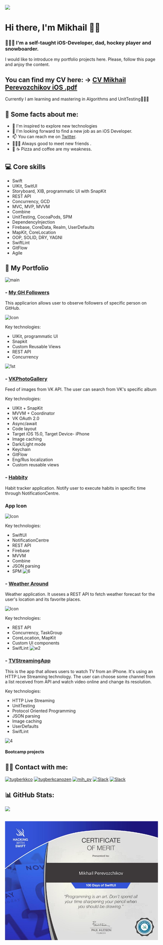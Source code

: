 [![](https://visitcount.itsvg.in/api?id=MickhailP&icon=1&color=0)](https://visitcount.itsvg.in)
# Hi there, I'm Mikhail 👋🏼

### 👨🏼‍💻  I'm a self-taught iOS-Developer, dad, hockey player and snowboarder.
I would like to introduce my portfolio projects here.
Please, follow this page and anjoy the content. 


## You can find my CV here: -> [CV Mikhail Perevozchikov iOS .pdf](https://github.com/MickhailP/MickhailP/files/11024973/CV.Mikhail.Perevozchikov.iOS.pdf)

Currently I am learning and mastering in Algorithms and UnitTesting👨🏼‍💻

<p> </p>

## 🧵 Some facts about me:

- 🧠 I'm inspired to explore new technologies
- 💼 I'm looking forward to find a new job as an iOS Developer. 
- 📫 You can reach me on [Twitter](https://twitter.com/Mickhail_PV).
- 🙋🏼‍♂️ Always good to meet new friends . 
- 🍕 ☕️ Pizza and coffee are my weakness.
<p> </p>


## 💻 Core skills
- Swift
- UIKit, SwitUI
- Storyboard, XIB, programmatic UI with SnapKit
- REST API
- Concurrency, GCD
- MVC, MVP, MVVM
- Combine
- UnitTesting, CocoaPods, SPM
- DependencyInjection
- Firebase, CoreData, Realm, UserDefaults
- MapKit, CoreLocation
- OOP, SOLID, DRY, YAGNI
- SwiftLint
- GitFlow
- Agile 
<p> </p>

## 💼 My Portfolio

![main](https://user-images.githubusercontent.com/81718237/231349097-f745af2d-bbaa-4e7b-ac2b-f91374adb3f4.jpg)

 ### - [My GH Followers](https://github.com/MickhailP/GH-Followers)
 This applicarion allows user to observe followers of specific person on GitHub.
 
  <img width="60" alt="Icon" src="https://github.com/MickhailP/MickhailP/assets/81718237/09588cd3-de62-47cf-8ec6-cefd977b79cd">

Key technologies:
 - UIKit, programmatic UI
 - Snapkit
 - Custom Reusable Views
 - REST API
 - Concurrency
 
![1st](https://user-images.githubusercontent.com/81718237/231349162-a45aa63b-61b4-4a5f-bf51-4b2768ad4d42.jpg)


 ### - [VKPhotoGallery](https://github.com/MickhailP/VKPhotoGallery/blob/main/README.md)
Feed of images from VK API. The user can search from VK's specific album

Key technologies:
 - UIKit + SnapKit
 - MVVM + Coordinator
 - VK OAuth 2.0
 - Async/await
 - Code layout
 - Target iOS 15.0, Target Device- iPhone
 - Image caching
 - Dark/Light mode
 - Keychain
 - GitFlow
 - Eng/Rus localization
 - Custom reusable views

  
 ### - [Habbity](https://github.com/MickhailP/Habbity)
 Habit tracker application. Notify user to execute habits in specific time through NotificationCentre.
 
 ### App Icon
<img width="60" alt="Icon" src="https://user-images.githubusercontent.com/81718237/227424034-6add992f-c751-42d5-a7c7-3ffeb9c327a0.png">
 
 Key technologies:
- SwiftUI
- NotificationCentre
- REST API
- Firebase
- MVVM
- Combine
- JSON parsing
- SPM
![6](https://github.com/MickhailP/MickhailP/assets/81718237/91c67cf0-51aa-4fd3-9731-821751eb9d8c)

 
 
 ### - [Weather Around](https://github.com/MickhailP/WeatherAround)
 Weather application. It useses a REST API to fetch weather forecast for the user's location and its favorite places.
 
 <img width="60" alt="Icon" src="https://user-images.githubusercontent.com/81718237/202279067-0a7864e7-b075-4099-8999-6c36b254edef.png">

 Key technologies:
 - REST API
 - Concurrency, TaskGroup
 - CoreLocation, MapKit
 - Custom UI components
 - SwifLint
 ![w2](https://github.com/MickhailP/MickhailP/assets/81718237/5e9647d5-e541-4956-a073-266795d0986b)


 ### - [TVStreamingApp](https://github.com/MickhailP/LimeTVStreaming)
 This is the app that allows users to watch TV from an iPhone. It's using an HTTP Live Streaming technology. The user can choose some channel from a list received from API and watch video online and change its resolution.

Key technologies:
 - HTTP Live Streaming
 - UnitTesting
 - Protocol Oriented Programming
 - JSON parsing
 - Image caching
 - UserDefaults
 - SwifLint
 
![4](https://github.com/MickhailP/MickhailP/assets/81718237/671f315f-25f4-4aaa-9a41-8e01266f6aae)


#### Bootcamp projects
 

## 🤙🏼 Contact with me:

<p align="left">
<a href="https://twitter.com/Mickhail_PV" target="blank"><img align="center" src="https://raw.githubusercontent.com/rahuldkjain/github-profile-readme-generator/master/src/images/icons/Social/twitter.svg" alt="tugberkkco" height="30" width="40" /></a>
<a href="https://linkedin.com/in/mikhail-perevozchikov-24382a20a/" target="blank"><img align="center" src="https://raw.githubusercontent.com/rahuldkjain/github-profile-readme-generator/master/src/images/icons/Social/linked-in-alt.svg" alt="tugberkcanozen" height="30" width="40" /></a>
 <a href="https://instagram.com/mih_pv" target="blank"><img align="center" src="https://raw.githubusercontent.com/rahuldkjain/github-profile-readme-generator/master/src/images/icons/Social/instagram.svg" alt="mih_pv" height="30" width="40" /></a>
  <a href="https://acmeorg.enterprise.slack.com/user/U03NKMJSQH3" target="blank"><img align="center" src="https://upload.wikimedia.org/wikipedia/commons/d/d5/Slack_icon_2019.svg" alt="Slack" height="35" width="35" /></a>
<a href="https://t.me/mikh_pv" target="blank"><img align="center" src="https://upload.wikimedia.org/wikipedia/commons/8/82/Telegram_logo.svg" alt="Slack" height="35" width="35" /></a>
</p>
<p> </p>


## 📊 GitHub Stats:
![](https://github-readme-streak-stats.herokuapp.com/?user=MickhailP&theme=dark&hide_border=false)<br/>

![Certficate](https://github.com/MickhailP/MickhailP/blob/main/certificate1.jpg?raw=true)
---



